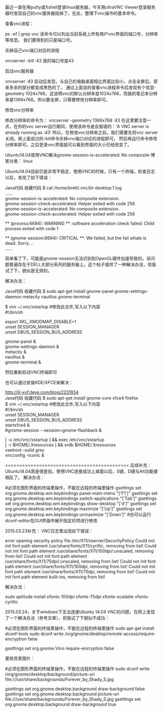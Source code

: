 最近一直在用putty或Xshell登录linux服务器，今天用ultraVNC Viewer登录服务器时发现自己的vnc服务器挂掉了。在此，整理下vnc操作的基本命令。

查看vnc进程：

ps -ef | grep vnc 
该命令可以列出当前系统上所有用户vnc界面的端口号，分辨率等信息。 
我们要用到的只是端口号。

杀掉自己vnc端口对应的进程

vncserver -kill :43 
我的端口号是43

启动vnc服务器

vncserver :43 
启动后发现，与自己的电脑桌面相比界面比较小，点击全屏后，原来多余的部分都变成黑色的了。 
通过上面说的查看vnc进程命令后发现有个信息-geometry 1024x768，这说明vnc的默认分辨率是1024x768，而我的笔记本分辨率是1366x768。所以要全屏，只需要修改分辨率即可。

修改vnc分辨率

修改分辨率的命令为： 
vncserver -geometry 1366x768 :43 
在这里要注意一点，在你的vnc server运行期间，使用该命令是会报错的：‘A VNC server is already running as :43’ 
所以，在修改vnc分辨率之前，我们需要先将vnc server关闭。用上面说过的-kill命令杀掉vnc端口对应的进程即可。 
然后再运行命令修改分辨率即可。之后登录vnc界面就可以看到界面的大小已经改变了。



Ubuntu14.04使用VNC解决gnome-session-is-accelerated: No composite
博客分类： linux
 
Ubuntu14.04目前仍是非常不稳定，使用VNC的时候，只有一个终端，检查日志以后，发现了如下错误：

 

 

Java代码  收藏代码
$ cat /home/brett/.vnc/bt-desktop:1.log  
……  
gnome-session-is-accelerated: No composite extension.  
gnome-session-check-accelerated: Helper exited with code 256  
gnome-session-is-accelerated: No composite extension.  
gnome-session-check-accelerated: Helper exited with code 256  
   
** (process:6694): WARNING **: software acceleration check failed: Child process exited with code 1  
   
** (gnome-session:6694): CRITICAL **: We failed, but the fail whale is dead. Sorry....  
……  
 

简单看了下，可能是gnome-session无法识别到OpenGL硬件加速导致的。该问题普遍存在于DELL大部分系列的服务器上。这个帖子提供了一种解决办法，但我试了下，貌似是无效的。

 

解决办法：

Java代码  收藏代码
$ sudo apt-get install gnome-panel gnome-settings-daemon metacity nautilus gnome-terminal    
   
$ vim ~/.vnc/xstartup  #修改此文件,写入以下内容    
#!/bin/sh    
   
export XKL_XMODMAP_DISABLE=1  
unset SESSION_MANAGER  
unset DBUS_SESSION_BUS_ADDRESS  
     
gnome-panel &  
gnome-settings-daemon &  
metacity &  
nautilus &  
gnome-terminal &  
 
然后重新启动VNC终端即可

也可以通过安装KDE/XFCE来解决：

 
http://ljl-xyf.iteye.com/blog/2231934   
Java代码  收藏代码
$ sudo apt-get install gnome-core xfce4 firefox    
$ vim ~/.vnc/xstartup  #修改此文件,写入以下内容    
#!/bin/sh    
unset SESSION_MANAGER    
unset DBUS_SESSION_BUS_ADDRESS    
startxfce4 &    
#gnome-session --session=gnome-flashback &    
   
[ -x /etc/vnc/xstartup ] && exec /etc/vnc/xstartup    
[ -r $HOME/.Xresources ] && xrdb $HOME/.Xresources    
xsetroot -solid grey    
vncconfig -iconic &   
 

============================================
后续补充：
Ubuntu14.04真是很差劲，使用VNC连接成功上桌面以后，S键、D键与Alt功能键相反了。
解决办法：

#必须在图形界面的终端里操作，不能在远程的终端里操作
gsettings set org.gnome.desktop.wm.keybindings panel-main-menu "['<Alt>F1']"
gsettings set org.gnome.desktop.wm.keybindings switch-applications "['<Alt>Tab']"
gsettings set org.gnome.desktop.wm.keybindings show-desktop "['<Alt>d']"
gsettings set org.gnome.desktop.wm.keybindings maximize "['<Alt>Up']"
gsettings set org.gnome.desktop.wm.keybindings unmaximize "['<Alt>Down']"
#也可以运行dconf-editor在GUI界面中展开指定的项进行修改

2015.03.23补充：
VNC日志里出现如下错误：

error opening security policy file /etc/X11/xserver/SecurityPolicy
Could not init font path element /usr/share/fonts/X11/cyrillic, removing from list!
Could not init font path element /usr/share/fonts/X11/100dpi/:unscaled, removing from list!
Could not init font path element /usr/share/fonts/X11/75dpi/:unscaled, removing from list!
Could not init font path element /usr/share/fonts/X11/100dpi, removing from list!
Could not init font path element /usr/share/fonts/X11/75dpi, removing from list!
Could not init font path element built-ins, removing from list!

解决办法：

sudo aptitude install xfonts-100dpi xfonts-75dpi xfonts-scalable xfonts-cyrillic

2015.03.24，关于windows下无法连接Ubuntu 14.04 VNC的问题，在网上发现了一个解决办法（参考文章），但我试了下貌似不成功：

#必须在图形界面的终端里操作，不能在远程的终端里操作
sudo apt-get install dconf-tools
sudo dconf write /org/gnome/desktop/remote-access/require-encryption false

gsettings set org.gnome.Vino require-encryption false

更改背景图片：

#必须在图形界面的终端里操作，不能在远程的终端里操作
sudo dconf write /org/gnome/desktop/background/picture-uri file:///usr/share/backgrounds/Forever_by_Shady_S.jpg

gsettings set org.gnome.desktop.background draw-background false
gsettings set org.gnome.desktop.background picture-uri file:///usr/share/backgrounds/Forever_by_Shady_S.jpg
gsettings set org.gnome.desktop.background draw-background true
